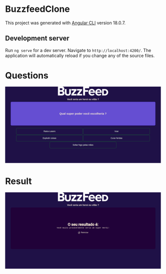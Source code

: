 # BuzzfeedClone

This project was generated with [Angular CLI](https://github.com/angular/angular-cli) version 18.0.7.

## Development server

Run `ng serve` for a dev server. Navigate to `http://localhost:4200/`. The application will automatically reload if you change any of the source files.

# Questions
![texto](./public/questions.png)

# Result
![texto](./public/result.png)
